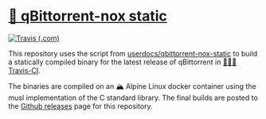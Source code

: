 # [🧊 qBittorrent-nox static](https://github.com/guillaumedsde/qbittorrent-nox-static)

[![Travis (.com)](https://img.shields.io/travis/com/guillaumedsde/qbittorrent-nox-static)](https://travis-ci.com/github/guillaumedsde/qbittorrent-nox-static)

This repository uses the script from [userdocs/qbittorrent-nox-static](https://github.com/userdocs/qbittorrent-nox-static) to build a statically compiled binary for the latest release of qBittorrent in [👷🏿‍♀️ Travis-CI](https://travis-ci.com/github/guillaumedsde/qbittorrent-nox-static).

The binaries are compiled on an 🏔️ Alpine Linux docker container using the musl implementation of the C standard library.
The final builds are posted to the [Github releases](https://github.com/guillaumedsde/qbittorrent-nox-static/releases) page for this repository.
